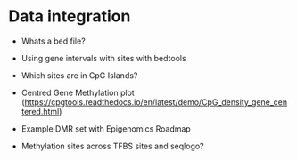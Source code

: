 
# Data integration

- Whats a bed file?

- Using gene intervals with sites with bedtools

- Which sites are in CpG Islands?

- Centred Gene Methylation plot (https://cpgtools.readthedocs.io/en/latest/demo/CpG_density_gene_centered.html)

- Example DMR set with Epigenomics Roadmap

- Methylation sites across TFBS sites and seqlogo?



